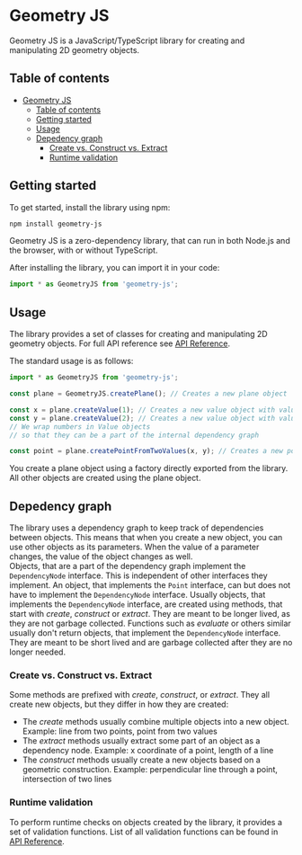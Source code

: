 # Geometry JS

Geometry JS is a JavaScript/TypeScript library for creating and manipulating 2D geometry objects.  

## Table of contents

- [Geometry JS](#geometry-js)
  - [Table of contents](#table-of-contents)
  - [Getting started](#getting-started)
  - [Usage](#usage)
  - [Depedency graph](#depedency-graph)
    - [Create vs. Construct vs. Extract](#create-vs-construct-vs-extract)
    - [Runtime validation](#runtime-validation)

## Getting started

To get started, install the library using npm:

```bash
npm install geometry-js
```

Geometry JS is a zero-dependency library, that can run in both Node.js and the browser, with or without TypeScript.

After installing the library, you can import it in your code:

```typescript
import * as GeometryJS from 'geometry-js';
```

## Usage

The library provides a set of classes for creating and manipulating 2D geometry objects. For full API reference see [API Reference](https://geometryjs.jiricekcz.dev/api/).

The standard usage is as follows:

```typescript
import * as GeometryJS from 'geometry-js';

const plane = GeometryJS.createPlane(); // Creates a new plane object

const x = plane.createValue(1); // Creates a new value object with value 1
const y = plane.createValue(2); // Creates a new value object with value 2
// We wrap numbers in Value objects
// so that they can be a part of the internal dependency graph

const point = plane.createPointFromTwoValues(x, y); // Creates a new point object with coordinates (1, 2)
```

You create a plane object using a factory directly exported from the library. All other objects are created using the plane object.

## Depedency graph

The library uses a dependency graph to keep track of dependencies between objects. This means that when you create a new object, you can use other objects as its parameters. When the value of a parameter changes, the value of the object changes as well.  
Objects, that are a part of the dependency graph implement the `DependencyNode` interface. This is independent of other interfaces they implement. An object, that implements the `Point` interface, can but does not have to implement the `DependencyNode` interface. Usually objects, that implements the `DependencyNode` interface, are created using methods, that start with *create*, *construct* or *extract*. They are meant to be longer lived, as they are not garbage collected. Functions such as *evaluate* or others similar usually don't return objects, that implement the `DependencyNode` interface. They are meant to be short lived and are garbage collected after they are no longer needed.

### Create vs. Construct vs. Extract

Some methods are prefixed with *create*, *construct*, or *extract*. They all create new objects, but they differ in how they are created:

- The *create* methods usually combine multiple objects into a new object. Example: line from two points, point from two values
- The *extract* methods usually extract some part of an object as a dependency node. Example: x coordinate of a point, length of a line
- The *construct* methods usually create a new objects based on a geometric construction. Example: perpendicular line through a point, intersection of two lines

### Runtime validation

To perform runtime checks on objects created by the library, it provides a set of validation functions. List of all validation functions can be found in [API Reference](https://geometryjs.jiricekcz.dev/api/modules).
